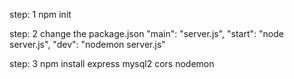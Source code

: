 step: 1
npm init

step: 2
change the package.json
"main": "server.js",
"start": "node server.js",
"dev": "nodemon server.js"

step: 3
npm install express mysql2 cors nodemon

